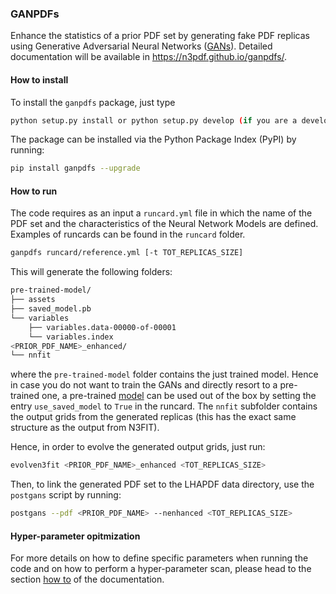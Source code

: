 ### GANPDFs

Enhance the statistics of a prior PDF set by generating fake PDF replicas using Generative
Adversarial Neural Networks ([GANs](https://arxiv.org/abs/1406.2661)). Detailed documentation
will be available in https://n3pdf.github.io/ganpdfs/.

#### How to install

To install the `ganpdfs` package, just type
```bash
python setup.py install or python setup.py develop (if you are a developper)
```
The package can be installed via the Python Package Index (PyPI) by running:
```bash
pip install ganpdfs --upgrade
```

#### How to run

The code requires as an input a `runcard.yml` file in which the name of the PDF set and the
characteristics of the Neural Network Models are defined. Examples of runcards can be found
in the `runcard` folder.
```bash
ganpdfs runcard/reference.yml [-t TOT_REPLICAS_SIZE]
```
This will generate the following folders:
```bash
pre-trained-model/
├── assets
├── saved_model.pb
└── variables
    ├── variables.data-00000-of-00001
    └── variables.index
<PRIOR_PDF_NAME>_enhanced/
└── nnfit
```
where the `pre-trained-model` folder contains the just trained model. Hence in case you do not
want to train the GANs and directly resort to a pre-trained one, a pre-trained
[model](https://github.com/N3PDF/ganpdfs/tree/DynamicArchitecture/pre-trained-model)
can be used out of the box by setting the entry `use_saved_model` to `True` in the runcard. The 
`nnfit` subfolder contains the output grids from the generated replicas (this has the exact same
structure as the output from N3FIT). 

Hence, in order to evolve the generated output grids, just run:
```bash
evolven3fit <PRIOR_PDF_NAME>_enhanced <TOT_REPLICAS_SIZE>
```

Then, to link the generated PDF set to the LHAPDF data directory, use the `postgans` script by
running:
```bash
postgans --pdf <PRIOR_PDF_NAME> --nenhanced <TOT_REPLICAS_SIZE>
```

#### Hyper-parameter opitmization

For more details on how to define specific parameters when running the code and on how to perform
a hyper-parameter scan, please head to the section [how to](https://n3pdf.github.io/ganpdfs/howto/howto.html)
of the documentation.
